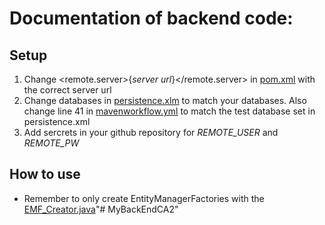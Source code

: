 # Documentation of backend code:

## Setup
1. Change <remote.server>{*server url*}</remote.server> in [pom.xml](pom.xml) with the correct server url
2. Change databases in [persistence.xlm](src/main/resources/META-INF/persistence.xml) to match your databases. Also change line 41 in [mavenworkflow.yml](.github/workflows/mavenworkflow.yml) to match the test database set in persistence.xml
3. Add sercrets in your github repository for *REMOTE_USER* and *REMOTE_PW*


## How to use
- Remember to only create EntityManagerFactories with the [EMF_Creator.java](src/main/java/utils/EMF_Creator.java)"# MyBackEndCA2" 
